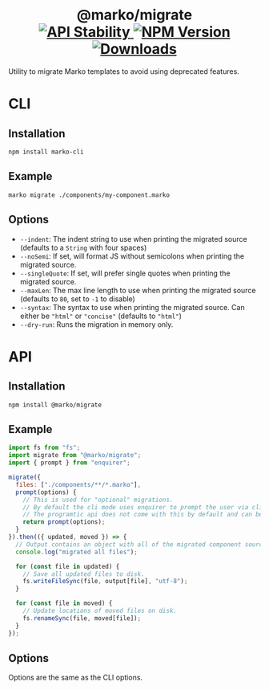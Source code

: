 <h1 align="center">
  <!-- Logo -->
  <br/>
  @marko/migrate
	<br/>

  <!-- Stability -->
  <a href="https://nodejs.org/api/documentation.html#documentation_stability_index">
    <img src="https://img.shields.io/badge/stability-stable-green.svg" alt="API Stability"/>
  </a>
  <!-- NPM Version -->
  <a href="https://npmjs.org/package/@marko/migrate">
    <img src="https://img.shields.io/npm/v/@marko/migrate.svg" alt="NPM Version"/>
  </a>
  <!-- Downloads -->
  <a href="https://npmjs.org/package/@marko/migrate">
    <img src="https://img.shields.io/npm/dm/@marko/migrate.svg" alt="Downloads"/>
  </a>
</h1>

Utility to migrate Marko templates to avoid using deprecated features.

# CLI

## Installation

```terminal
npm install marko-cli
```

## Example

```terminal
marko migrate ./components/my-component.marko
```

## Options

- `--indent`: The indent string to use when printing the migrated source (defaults to a `String` with four spaces)
- `--noSemi`: If set, will format JS without semicolons when printing the migrated source.
- `--singleQuote`: If set, will prefer single quotes when printing the migrated source.
- `--maxLen`: The max line length to use when printing the migrated source (defaults to `80`, set to `-1` to disable)
- `--syntax`: The syntax to use when printing the migrated source. Can either be `"html"` or `"concise"` (defaults to `"html"`)
- `--dry-run`: Runs the migration in memory only.

# API

## Installation

```terminal
npm install @marko/migrate
```

## Example

```javascript
import fs from "fs";
import migrate from "@marko/migrate";
import { prompt } from "enquirer";

migrate({
  files: ["./components/**/*.marko"],
  prompt(options) {
    // This is used for "optional" migrations.
    // By default the cli mode uses enquirer to prompt the user via cli.
    // The programtic api does not come with this by default and can be overwritten.
    return prompt(options);
  }
}).then(({ updated, moved }) => {
  // Output contains an object with all of the migrated component sources.
  console.log("migrated all files");

  for (const file in updated) {
    // Save all updated files to disk.
    fs.writeFileSync(file, output[file], "utf-8");
  }

  for (const file in moved) {
    // Update locations of moved files on disk.
    fs.renameSync(file, moved[file]);
  }
});
```

## Options

Options are the same as the CLI options.
